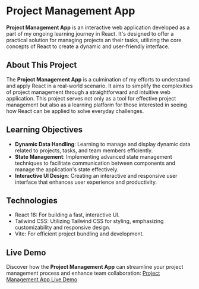 # Project Management App

**Project Management App** is an interactive web application developed as a part of my ongoing learning journey in React. It's designed to offer a practical solution for managing projects an their tasks, utilizing the core concepts of React to create a dynamic and user-friendly interface.

## About This Project

The **Project Management App** is a culmination of my efforts to understand and apply React in a real-world scenario. It aims to simplify the complexities of project management through a straightforward and intuitive web application. This project serves not only as a tool for effective project management but also as a learning platform for those interested in seeing how React can be applied to solve everyday challenges.

## Learning Objectives

- **Dynamic Data Handling**: Learning to manage and display dynamic data related to projects, tasks, and team members efficiently.
- **State Management**: Implementing advanced state management techniques to facilitate communication between components and manage the application's state effectively.
- **Interactive UI Design**: Creating an interactive and responsive user interface that enhances user experience and productivity.

## Technologies

- React 18: For building a fast, interactive UI.
- Tailwind CSS: Utilizing Tailwind CSS for styling, emphasizing customizability and responsive design.
- Vite: For efficient project bundling and development.

## Live Demo

Discover how the **Project Management App** can streamline your project management process and enhance team collaboration: [Project Management App Live Demo](https://antqua.github.io/project-management-app/)

